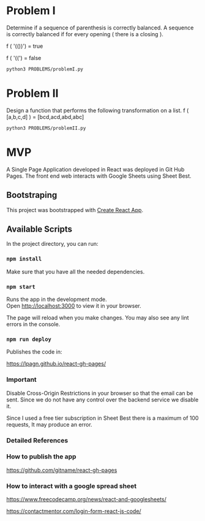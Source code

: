 # Problem I

Determine if a sequence of parenthesis is correctly balanced. A sequence is correctly balanced if for every opening ( there is a closing ).

f ( '(())') = true

f ( '((') = false

`python3 PROBLEMS/problemI.py`

# Problem II

Design a function that performs the following transformation on a list.
f ( [a,b,c,d] ) = [bcd,acd,abd,abc] 

`python3 PROBLEMS/problemII.py`

# MVP

A Single Page Application developed in React was deployed in Git Hub Pages. The front end web interacts with Google Sheets using Sheet Best.

## Bootstraping

This project was bootstrapped with [Create React App](https://github.com/facebook/create-react-app).

## Available Scripts

In the project directory, you can run:

### `npm install`

Make sure that you have all the needed dependencies.

### `npm start`

Runs the app in the development mode.\
Open [http://localhost:3000](http://localhost:3000) to view it in your browser.

The page will reload when you make changes.
You may also see any lint errors in the console.

### `npm run deploy`

Publishes the code in: 

https://lpagn.github.io/react-gh-pages/

### Important

Disable Cross-Origin Restrictions in your browser so that the email can be sent. Since we do not have any
control over the backend service we disable it.

Since I used a free tier subscription in Sheet Best there is a maximum of 100 requests, It may produce an error.

### Detailed References

### How to publish the app

https://github.com/gitname/react-gh-pages

### How to interact with a google spread sheet

https://www.freecodecamp.org/news/react-and-googlesheets/

https://contactmentor.com/login-form-react-js-code/
